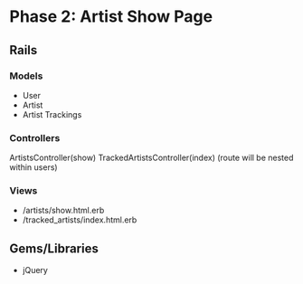 # Phase 2: Artist Show Page

## Rails
### Models
* User
* Artist
* Artist Trackings

### Controllers
ArtistsController(show)
TrackedArtistsController(index) (route will be nested within users)

### Views
* /artists/show.html.erb
* /tracked_artists/index.html.erb

## Gems/Libraries
* jQuery
